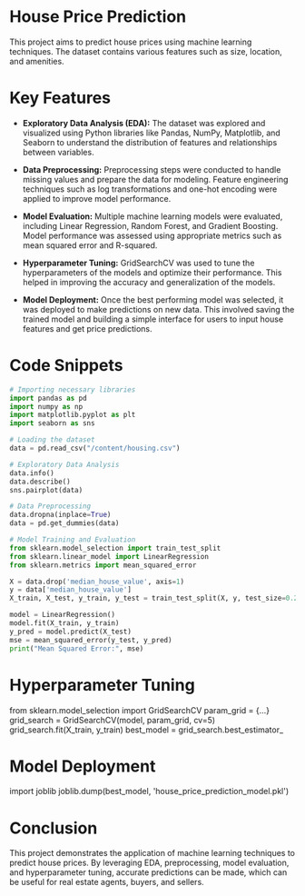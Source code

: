 # House Price Prediction

This project aims to predict house prices using machine learning techniques. The dataset contains various features such as size, location, and amenities.

# Key Features

* **Exploratory Data Analysis (EDA):** The dataset was explored and visualized using Python libraries like Pandas, NumPy, Matplotlib, and Seaborn to understand the distribution of features and relationships between variables.

* **Data Preprocessing:** Preprocessing steps were conducted to handle missing values and prepare the data for modeling. Feature engineering techniques such as log transformations and one-hot encoding were applied to improve model performance.

* **Model Evaluation:** Multiple machine learning models were evaluated, including Linear Regression, Random Forest, and Gradient Boosting. Model performance was assessed using appropriate metrics such as mean squared error and R-squared.

* **Hyperparameter Tuning:** GridSearchCV was used to tune the hyperparameters of the models and optimize their performance. This helped in improving the accuracy and generalization of the models.

* **Model Deployment:** Once the best performing model was selected, it was deployed to make predictions on new data. This involved saving the trained model and building a simple interface for users to input house features and get price predictions.

# Code Snippets

```python
# Importing necessary libraries
import pandas as pd
import numpy as np
import matplotlib.pyplot as plt
import seaborn as sns

# Loading the dataset
data = pd.read_csv("/content/housing.csv")

# Exploratory Data Analysis
data.info()
data.describe()
sns.pairplot(data)

# Data Preprocessing
data.dropna(inplace=True)
data = pd.get_dummies(data)

# Model Training and Evaluation
from sklearn.model_selection import train_test_split
from sklearn.linear_model import LinearRegression
from sklearn.metrics import mean_squared_error

X = data.drop('median_house_value', axis=1)
y = data['median_house_value']
X_train, X_test, y_train, y_test = train_test_split(X, y, test_size=0.2)

model = LinearRegression()
model.fit(X_train, y_train)
y_pred = model.predict(X_test)
mse = mean_squared_error(y_test, y_pred)
print("Mean Squared Error:", mse)
```
# Hyperparameter Tuning
from sklearn.model_selection import GridSearchCV
param_grid = {...}
grid_search = GridSearchCV(model, param_grid, cv=5)
grid_search.fit(X_train, y_train)
best_model = grid_search.best_estimator_

# Model Deployment
import joblib
joblib.dump(best_model, 'house_price_prediction_model.pkl')

# Conclusion

This project demonstrates the application of machine learning techniques to predict house prices. By leveraging EDA, preprocessing, model evaluation, and hyperparameter tuning, accurate predictions can be made, which can be useful for real estate agents, buyers, and sellers.



